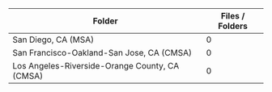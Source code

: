 | Folder                                         |   Files / Folders |
|------------------------------------------------|-------------------|
| San Diego, CA (MSA)                            |                 0 |
| San Francisco-Oakland-San Jose, CA (CMSA)      |                 0 |
| Los Angeles-Riverside-Orange County, CA (CMSA) |                 0 |